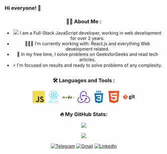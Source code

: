 ### Hi everyone! 👋

<div id="header" align="center">

### :woman_technologist: About Me :
- <img src="https://media.giphy.com/media/WUlplcMpOCEmTGBtBW/giphy.gif" width="30"> I am a Full-Stack JavaScript developer, working in web development for over 2 years.
- 👩🏼‍💻 I’m currently working with: React.js and everything Web development related.
- 🤍  In my free time, I solve problems on GeeksforGeeks and read tech articles.
- :zap: I'm focused on results and ready to solve problems of any complexity.

### :hammer_and_wrench: Languages and Tools :
  <div>
  <img src="https://github.com/devicons/devicon/blob/master/icons/javascript/javascript-original.svg" title="JavaScript" alt="JavaScript" width="40" height="40"/>&nbsp;
  <img src="https://github.com/devicons/devicon/blob/master/icons/react/react-original-wordmark.svg" title="React" alt="React" width="40" height="40"/>&nbsp;
  <img src="https://github.com/devicons/devicon/blob/master/icons/nodejs/nodejs-original-wordmark.svg" title="NodeJS" alt="NodeJS" width="40" height="40"/>&nbsp;
  <img src="https://github.com/devicons/devicon/blob/master/icons/redux/redux-original.svg" title="Redux" alt="Redux " width="40" height="40"/>&nbsp;
  <img src="https://github.com/devicons/devicon/blob/master/icons/css3/css3-plain-wordmark.svg"  title="CSS3" alt="CSS" width="40" height="40"/>&nbsp;
  <img src="https://github.com/devicons/devicon/blob/master/icons/html5/html5-original.svg" title="HTML5" alt="HTML" width="40" height="40"/>&nbsp;
  <img src="https://github.com/devicons/devicon/blob/master/icons/git/git-original-wordmark.svg" title="Git" **alt="Git" width="40" height="40"/>
</div>


### :fire: My GitHub Stats:
![](https://github-readme-streak-stats.herokuapp.com/?user=valomakk)

<div id="header" align="center">
  <img src="https://media.giphy.com/media/L1R1tvI9svkIWwpVYr/giphy.gif" width="300"/>
</div> 
<div id="header" align="center">

[![Telegram](https://img.shields.io/badge/Telegram-2CA5E0?style=for-the-badge&logo=telegram&logoColor=white&link=https://https://t.me/xwnkp)](https://t.me/xwnkp)
[![Gmail](https://img.shields.io/badge/Gmail-D14836?style=for-the-badge&logo=gmail&logoColor=white&link=mailto:gybskaya.anna@gmail.com)](mailto:gybskaya.anna@gmail.com)
[![LinkedIn](https://img.shields.io/badge/LinkedIn-blue?style=for-the-badge&logo=linkedin&logoColor=white&link=https://www.linkedin.com/in/valeriagirko/)](https://www.linkedin.com/in/valeriagirko/)

<img src="https://komarev.com/ghpvc/?username=valomakk&style=flat-square&color=blue" alt=""/>
